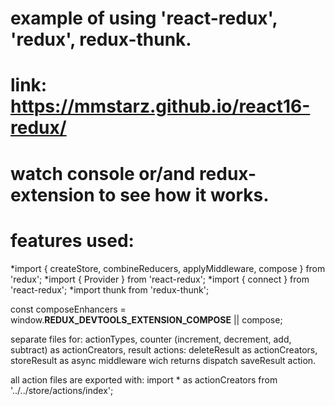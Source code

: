 # example of using 'react-redux', 'redux', redux-thunk.
# link: https://mmstarz.github.io/react16-redux/
# watch console or/and redux-extension to see how it works.
# features used:
  
  *import { createStore, combineReducers, applyMiddleware, compose } from 'redux';
  *import { Provider } from 'react-redux';
  *import { connect } from 'react-redux';
  *import thunk from 'redux-thunk';
  
  const composeEnhancers = window.__REDUX_DEVTOOLS_EXTENSION_COMPOSE__ || compose;

  separate files for:
    actionTypes,
    counter (increment, decrement, add, subtract) as actionCreators,
    result actions:
      deleteResult as actionCreators,
      storeResult as async middleware wich returns dispatch saveResult action.
  
  all action files are exported with:
    import * as actionCreators from '../../store/actions/index';
